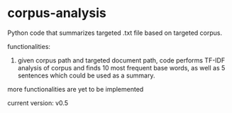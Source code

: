 # corpus-analysis
Python code that summarizes targeted .txt file based on targeted corpus.

functionalities:
1. given corpus path and targeted document path, code performs TF-IDF analysis of corpus and finds 10 most frequent base words, as well as 5 sentences which could be used as a summary.

more functionalities are yet to be implemented

current version: v0.5
